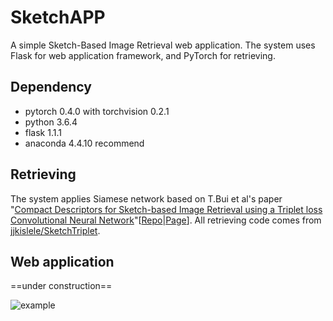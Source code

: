 # SketchAPP

A simple Sketch-Based Image Retrieval web application. The system uses Flask for web application framework, and PyTorch for retrieving.

## Dependency

- pytorch 0.4.0 with torchvision 0.2.1
- python 3.6.4
- flask 1.1.1
- anaconda 4.4.10 recommend

## Retrieving

The system applies Siamese network based on T.Bui et al's paper "[Compact Descriptors for Sketch-based Image Retrieval using a Triplet loss Convolutional Neural Network](https://doi.org/10.1016/j.cviu.2017.06.007)"[[Repo](https://github.com/TuBui/Triplet_Loss_SBIR)|[Page](http://www.cvssp.org/data/Flickr25K/CVIU16.html)]. All retrieving code comes from [jjkislele/SketchTriplet](https://github.com/jjkislele/SketchTriplet).

## Web application

==under construction==

![example](https://github.com/SeaRhyme7th/SketchAPP/blob/master/example.gif)